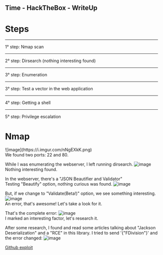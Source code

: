 <script src="https://www.hackthebox.eu/badge/36120"></script>

<h2>Time - HackTheBox - WriteUp</h2>


<h1>Steps</h1>

<hr>1° step: Nmap scan
<hr>2° step: Dirsearch (nothing interesting found)
<hr>3° step: Enumeration
<hr>3° step: Test a vector in the web application
<hr>4° step: Getting a shell
<hr>5° step: Privilege escalation


<h1>Nmap</h1>
![image](https://i.imgur.com/nNgEXkK.png)<br>
We found two ports: 22 and 80.


While I was enumerating the webserver, I left running dirsearch.
![image](https://imgur.com/iFMN0Fv.png)<br>
Nothing interesting found.


In the webserver, there's a "JSON Beautifier and Validator"<br>
Testing "Beautify" option, nothing curious was found.
![image](https://imgur.com/oXxi1e0.png)<br>

But, if we change to "Validate(Beta!)" option, we see something interesting.
![image](https://imgur.com/Ya1EBHq.png)<br>
An error, that's awesome! Let's take a look for it.

That's the complete error:
![image](https://imgur.com/nGsqPqX.png)<br>
I marked an interesting factor, let's research it.


After some research, I found and read some articles talking about "Jackson Deserialization" and a "RCE" in this library.
I tried to send '{"FDivision"}' and the error changed:
![image](https://imgur.com/TMCdfOe.png)<br>


[Github exploit](https://github.com/jas502n/CVE-2019-12384)
